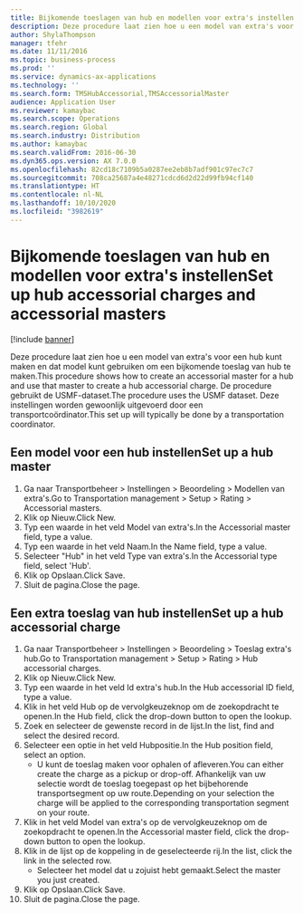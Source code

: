 ```yaml
---
title: Bijkomende toeslagen van hub en modellen voor extra's instellen
description: Deze procedure laat zien hoe u een model van extra's voor een hub kunt maken en dat model kunt gebruiken om een bijkomende toeslag van hub te maken.
author: ShylaThompson
manager: tfehr
ms.date: 11/11/2016
ms.topic: business-process
ms.prod: ''
ms.service: dynamics-ax-applications
ms.technology: ''
ms.search.form: TMSHubAccessorial,TMSAccessorialMaster
audience: Application User
ms.reviewer: kamaybac
ms.search.scope: Operations
ms.search.region: Global
ms.search.industry: Distribution
ms.author: kamaybac
ms.search.validFrom: 2016-06-30
ms.dyn365.ops.version: AX 7.0.0
ms.openlocfilehash: 82cd18c7109b5a0287ee2eb8b7adf901c97ec7c7
ms.sourcegitcommit: 708ca25687a4e48271cdcd6d2d22d99fb94cf140
ms.translationtype: HT
ms.contentlocale: nl-NL
ms.lasthandoff: 10/10/2020
ms.locfileid: "3982619"
---
```

# <a name="set-up-hub-accessorial-charges-and-accessorial-masters"></a><span data-ttu-id="b6bb3-103">Bijkomende toeslagen van hub en modellen voor extra's instellen</span><span class="sxs-lookup"><span data-stu-id="b6bb3-103">Set up hub accessorial charges and accessorial masters</span></span>

[!include [banner](../../includes/banner.md)]

<span data-ttu-id="b6bb3-104">Deze procedure laat zien hoe u een model van extra's voor een hub kunt maken en dat model kunt gebruiken om een bijkomende toeslag van hub te maken.</span><span class="sxs-lookup"><span data-stu-id="b6bb3-104">This procedure shows how to create an accessorial master for a hub and use that master to create a hub accessorial charge.</span></span> <span data-ttu-id="b6bb3-105">De procedure gebruikt de USMF-dataset.</span><span class="sxs-lookup"><span data-stu-id="b6bb3-105">The procedure uses the USMF dataset.</span></span> <span data-ttu-id="b6bb3-106">Deze instellingen worden gewoonlijk uitgevoerd door een transportcoördinator.</span><span class="sxs-lookup"><span data-stu-id="b6bb3-106">This set up will typically be done by a transportation coordinator.</span></span>


## <a name="set-up-a-hub-master"></a><span data-ttu-id="b6bb3-107">Een model voor een hub instellen</span><span class="sxs-lookup"><span data-stu-id="b6bb3-107">Set up a hub master</span></span>
1. <span data-ttu-id="b6bb3-108">Ga naar Transportbeheer > Instellingen > Beoordeling > Modellen van extra's.</span><span class="sxs-lookup"><span data-stu-id="b6bb3-108">Go to Transportation management > Setup > Rating > Accessorial masters.</span></span>
2. <span data-ttu-id="b6bb3-109">Klik op Nieuw.</span><span class="sxs-lookup"><span data-stu-id="b6bb3-109">Click New.</span></span>
3. <span data-ttu-id="b6bb3-110">Typ een waarde in het veld Model van extra's.</span><span class="sxs-lookup"><span data-stu-id="b6bb3-110">In the Accessorial master field, type a value.</span></span>
4. <span data-ttu-id="b6bb3-111">Typ een waarde in het veld Naam.</span><span class="sxs-lookup"><span data-stu-id="b6bb3-111">In the Name field, type a value.</span></span>
5. <span data-ttu-id="b6bb3-112">Selecteer "Hub" in het veld Type van extra's.</span><span class="sxs-lookup"><span data-stu-id="b6bb3-112">In the Accessorial type field, select 'Hub'.</span></span>
6. <span data-ttu-id="b6bb3-113">Klik op Opslaan.</span><span class="sxs-lookup"><span data-stu-id="b6bb3-113">Click Save.</span></span>
7. <span data-ttu-id="b6bb3-114">Sluit de pagina.</span><span class="sxs-lookup"><span data-stu-id="b6bb3-114">Close the page.</span></span>

## <a name="set-up-a-hub-accessorial-charge"></a><span data-ttu-id="b6bb3-115">Een extra toeslag van hub instellen</span><span class="sxs-lookup"><span data-stu-id="b6bb3-115">Set up a hub accessorial charge</span></span>
1. <span data-ttu-id="b6bb3-116">Ga naar Transportbeheer > Instellingen > Beoordeling > Toeslag extra's hub.</span><span class="sxs-lookup"><span data-stu-id="b6bb3-116">Go to Transportation management > Setup > Rating > Hub accessorial charges.</span></span>
2. <span data-ttu-id="b6bb3-117">Klik op Nieuw.</span><span class="sxs-lookup"><span data-stu-id="b6bb3-117">Click New.</span></span>
3. <span data-ttu-id="b6bb3-118">Typ een waarde in het veld Id extra's hub.</span><span class="sxs-lookup"><span data-stu-id="b6bb3-118">In the Hub accessorial ID field, type a value.</span></span>
4. <span data-ttu-id="b6bb3-119">Klik in het veld Hub op de vervolgkeuzeknop om de zoekopdracht te openen.</span><span class="sxs-lookup"><span data-stu-id="b6bb3-119">In the Hub field, click the drop-down button to open the lookup.</span></span>
5. <span data-ttu-id="b6bb3-120">Zoek en selecteer de gewenste record in de lijst.</span><span class="sxs-lookup"><span data-stu-id="b6bb3-120">In the list, find and select the desired record.</span></span>
6. <span data-ttu-id="b6bb3-121">Selecteer een optie in het veld Hubpositie.</span><span class="sxs-lookup"><span data-stu-id="b6bb3-121">In the Hub position field, select an option.</span></span>
    * <span data-ttu-id="b6bb3-122">U kunt de toeslag maken voor ophalen of afleveren.</span><span class="sxs-lookup"><span data-stu-id="b6bb3-122">You can either create the charge as a pickup or drop-off.</span></span> <span data-ttu-id="b6bb3-123">Afhankelijk van uw selectie wordt de toeslag toegepast op het bijbehorende transportsegment op uw route.</span><span class="sxs-lookup"><span data-stu-id="b6bb3-123">Depending on your selection the charge will be applied to the corresponding transportation segment on your route.</span></span>  
7. <span data-ttu-id="b6bb3-124">Klik in het veld Model van extra's op de vervolgkeuzeknop om de zoekopdracht te openen.</span><span class="sxs-lookup"><span data-stu-id="b6bb3-124">In the Accessorial master field, click the drop-down button to open the lookup.</span></span>
8. <span data-ttu-id="b6bb3-125">Klik in de lijst op de koppeling in de geselecteerde rij.</span><span class="sxs-lookup"><span data-stu-id="b6bb3-125">In the list, click the link in the selected row.</span></span>
    * <span data-ttu-id="b6bb3-126">Selecteer het model dat u zojuist hebt gemaakt.</span><span class="sxs-lookup"><span data-stu-id="b6bb3-126">Select the master you just created.</span></span>  
9. <span data-ttu-id="b6bb3-127">Klik op Opslaan.</span><span class="sxs-lookup"><span data-stu-id="b6bb3-127">Click Save.</span></span>
10. <span data-ttu-id="b6bb3-128">Sluit de pagina.</span><span class="sxs-lookup"><span data-stu-id="b6bb3-128">Close the page.</span></span>

